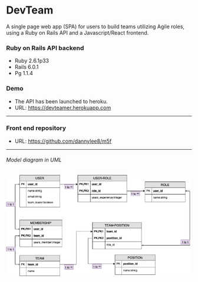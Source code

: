 #  DevTeam
 A single page web app (SPA) for users to build teams utilizing Agile roles, using a Ruby on Rails API and a Javascript/React frontend.

### Ruby on Rails API backend
- Ruby 2.6.1p33
- Rails 6.0.1
- Pg 1.1.4

### Demo
- The API has been launched to heroku.
- URL: https://devteamer.herokuapp.com
------------
### Front end repository
- URL: https://github.com/dannylee8/m5f
------------
###### Model diagram in UML

![](./mod5.png)
